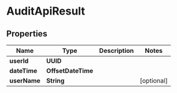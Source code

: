 

# AuditApiResult


## Properties

| Name | Type | Description | Notes |
|------------ | ------------- | ------------- | -------------|
|**userId** | **UUID** |  |  |
|**dateTime** | **OffsetDateTime** |  |  |
|**userName** | **String** |  |  [optional] |



